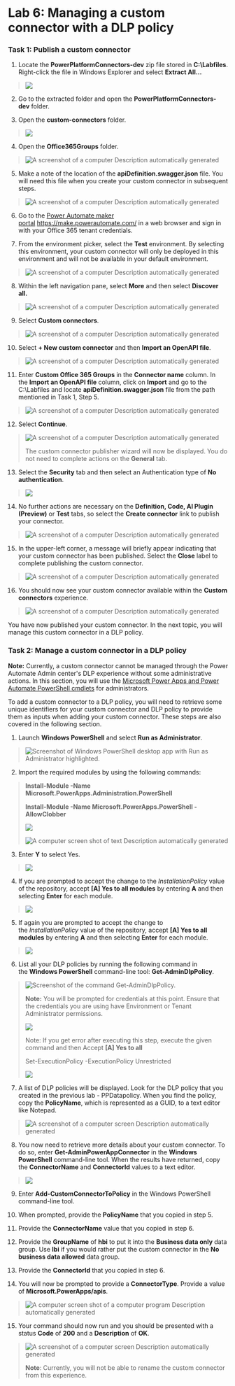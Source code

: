 # **Lab 6: Managing a custom connector with a DLP policy**

### **Task 1: Publish a custom connector**

1.  Locate the **PowerPlatformConnectors-dev** zip file stored in
    **C:\Labfiles**. Right-click the file in Windows Explorer and
    select **Extract All...**

> ![](./media/image1.png)

2.  Go to the extracted folder and open
    the **PowerPlatformConnectors-dev** folder.

3.  Open the **custom-connectors** folder.

> ![](./media/image2.png)

4.  Open the **Office365Groups** folder.

> ![A screenshot of a computer Description automatically
> generated](./media/image3.png)

5.  Make a note of the location of
    the **apiDefinition.swagger.json** file. You will need this file
    when you create your custom connector in subsequent steps.

> ![A screenshot of a computer Description automatically
> generated](./media/image4.png)

6.  Go to the [Power Automate maker
    portal](https://flow.microsoft.com/) <https://make.powerautomate.com/>
    in a web browser and sign in with your Office 365 tenant
    credentials.

7.  From the environment picker, select the **Test** environment. By
    selecting this environment, your custom connector will only be
    deployed in this environment and will not be available in your
    default environment.

> ![A screenshot of a computer Description automatically
> generated](./media/image5.png)

8.  Within the left navigation pane, select **More** and then
    select **Discover all.**

> ![A screenshot of a computer Description automatically
> generated](./media/image6.png)

9.  Select **Custom connectors**.

> ![A screenshot of a computer Description automatically
> generated](./media/image7.png)

10. Select **+ New custom connector** and then **Import an OpenAPI
    file**.

> ![A screenshot of a computer Description automatically
> generated](./media/image8.png)

11. Enter **Custom Office 365 Groups** in the **Connector name** column.
    In the **Import an OpenAPI file** column, click on **Import** and go
    to the C:\Labfiles and locate **apiDefinition.swagger.json** file
    from the path mentioned in Task 1, Step 5.

> ![A screenshot of a computer Description automatically
> generated](./media/image9.png)

12. Select **Continue**.

> ![A screenshot of a computer Description automatically
> generated](./media/image10.png)
>
> The custom connector publisher wizard will now be displayed. You do
> not need to complete actions on the **General** tab.

13. Select the **Security** tab and then select an Authentication type
    of **No authentication**.

> ![](./media/image11.png)

14. No further actions are necessary on the **Definition, Code, AI
    Plugin (Preview)** or **Test** tabs, so select the **Create
    connector** link to publish your connector.

> ![A screenshot of a computer Description automatically
> generated](./media/image12.png)

15. In the upper-left corner, a message will briefly appear indicating
    that your custom connector has been published. Select
    the **Close** label to complete publishing the custom connector.

> ![A screenshot of a computer Description automatically
> generated](./media/image13.png)

16. You should now see your custom connector available within
    the **Custom connectors** experience.

> ![A screenshot of a computer Description automatically
> generated](./media/image14.png)

You have now published your custom connector. In the next topic, you
will manage this custom connector in a DLP policy.

### **Task 2: Manage a custom connector in a DLP policy**

**Note:** Currently, a custom connector cannot be managed through the
Power Automate Admin center's DLP experience without some administrative
actions. In this section, you will use the [Microsoft Power Apps and
Power Automate PowerShell
cmdlets](https://learn.microsoft.com/en-us/power-platform/admin/powerapps-powershell/) for
administrators.

To add a custom connector to a DLP policy, you will need to retrieve
some unique identifiers for your custom connector and DLP policy to
provide them as inputs when adding your custom connector. These steps
are also covered in the following section.

1.  Launch **Windows PowerShell** and select **Run as Administrator**.

> ![Screenshot of Windows PowerShell desktop app with Run as
> Administrator highlighted.](./media/image15.png)

2.  Import the required modules by using the following commands:

> **Install-Module -Name Microsoft.PowerApps.Administration.PowerShell**
>
> **Install-Module -Name Microsoft.PowerApps.PowerShell -AllowClobber**
>
> ![](./media/image16.png)
>
> ![A computer screen shot of text Description automatically
> generated](./media/image17.png)

3.  Enter **Y** to select Yes.

> ![](./media/image18.png)

4.  If you are prompted to accept the change to
    the *InstallationPolicy* value of the repository, accept **\[A\] Yes
    to all modules** by entering **A** and then selecting **Enter** for
    each module.

> ![](./media/image19.png)

5.  If again you are prompted to accept the change to
    the *InstallationPolicy* value of the repository, accept **\[A\] Yes
    to all modules** by entering **A** and then selecting **Enter** for
    each module.

> ![](./media/image20.png)

6.  List all your DLP policies by running the following command in
    the **Windows PowerShell** command-line
    tool: **Get-AdminDlpPolicy**.

> ![Screenshot of the command Get-AdminDlpPolicy.](./media/image21.png)
>
> **Note:** You will be prompted for credentials at this point. Ensure
> that the credentials you are using have Environment or Tenant
> Administrator permissions.
>
> ![](./media/image22.png)
>
> Note: If you get error after executing this step, execute the given
> command and then Accept **\[A\] Yes to all**
>
> Set-ExecutionPolicy -ExecutionPolicy Unrestricted
>
> ![](./media/image23.png)

7.  A list of DLP policies will be displayed. Look for the DLP policy
    that you created in the previous lab - PPDatapolicy. When you find
    the policy, copy the **PolicyName**, which is represented as a GUID,
    to a text editor like Notepad.

> ![A screenshot of a computer screen Description automatically
> generated](./media/image24.png)

8.  You now need to retrieve more details about your custom connector.
    To do so, enter **Get-AdminPowerAppConnector** in the **Windows
    PowerShell** command-line tool. When the results have returned, copy
    the **ConnectorName** and **ConnectorId** values to a text editor.

> ![](./media/image25.png)

9.  Enter **Add-CustomConnectorToPolicy** in the Windows PowerShell
    command-line tool.

10. When prompted, provide the **PolicyName** that you copied in step 5.

11. Provide the **ConnectorName** value that you copied in step 6.

12. Provide the **GroupName** of **hbi** to put it into the **Business
    data only** data group. Use **lbi** if you would rather put the
    custom connector in the **No business data allowed** data group.

13. Provide the **ConnectorId** that you copied in step 6.

14. You will now be prompted to provide a **ConnectorType**. Provide a
    value of **Microsoft.PowerApps/apis**.

> ![A computer screen shot of a computer program Description
> automatically generated](./media/image26.png)

15. Your command should now run and you should be presented with a
    status **Code** of **200** and a **Description** of **OK**.

> ![A screenshot of a computer screen Description automatically
> generated](./media/image27.png)
>
> **Note**: Currently, you will not be able to rename the custom
> connector from this experience.
